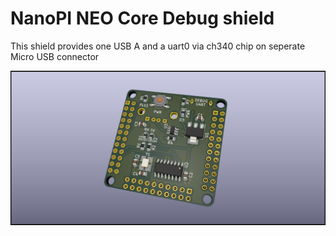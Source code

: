 # NanoPI NEO Core Debug shield

This shield provides one USB A and a uart0 via ch340 chip on seperate Micro USB connector

![Board](nanopicore_debug.png)
